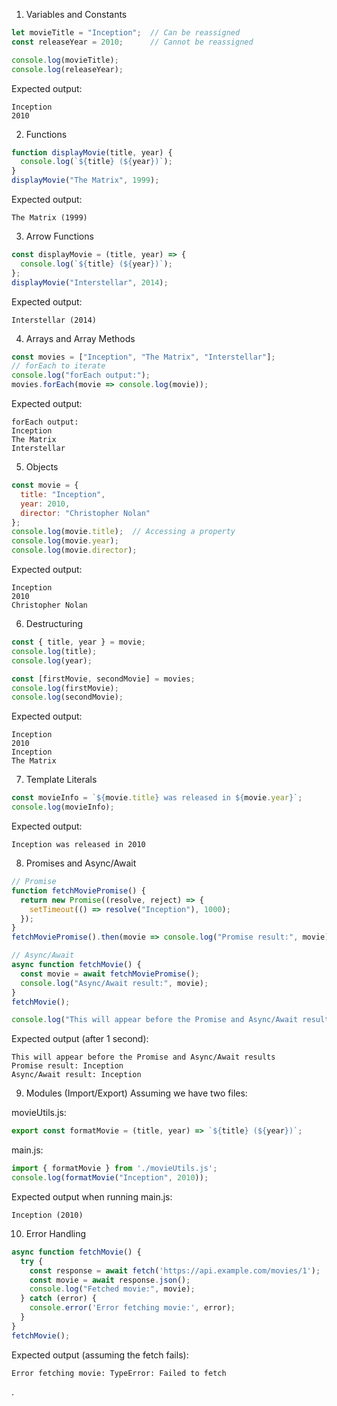 

1. Variables and Constants
```javascript
let movieTitle = "Inception";  // Can be reassigned
const releaseYear = 2010;      // Cannot be reassigned

console.log(movieTitle);
console.log(releaseYear);
```
Expected output:
```
Inception
2010
```

2. Functions
```javascript
function displayMovie(title, year) {
  console.log(`${title} (${year})`);
}
displayMovie("The Matrix", 1999);
```
Expected output:
```
The Matrix (1999)
```

3. Arrow Functions
```javascript
const displayMovie = (title, year) => {
  console.log(`${title} (${year})`);
};
displayMovie("Interstellar", 2014);
```
Expected output:
```
Interstellar (2014)
```

4. Arrays and Array Methods
```javascript
const movies = ["Inception", "The Matrix", "Interstellar"];
// forEach to iterate
console.log("forEach output:");
movies.forEach(movie => console.log(movie));

```
Expected output:
```
forEach output:
Inception
The Matrix
Interstellar

```

5. Objects
```javascript
const movie = {
  title: "Inception",
  year: 2010,
  director: "Christopher Nolan"
};
console.log(movie.title);  // Accessing a property
console.log(movie.year);
console.log(movie.director);
```
Expected output:
```
Inception
2010
Christopher Nolan
```

6. Destructuring
```javascript
const { title, year } = movie;
console.log(title);
console.log(year);

const [firstMovie, secondMovie] = movies;
console.log(firstMovie);
console.log(secondMovie);
```
Expected output:
```
Inception
2010
Inception
The Matrix
```

7. Template Literals
```javascript
const movieInfo = `${movie.title} was released in ${movie.year}`;
console.log(movieInfo);
```
Expected output:
```
Inception was released in 2010
```

8. Promises and Async/Await
```javascript
// Promise
function fetchMoviePromise() {
  return new Promise((resolve, reject) => {
    setTimeout(() => resolve("Inception"), 1000);
  });
}
fetchMoviePromise().then(movie => console.log("Promise result:", movie));

// Async/Await
async function fetchMovie() {
  const movie = await fetchMoviePromise();
  console.log("Async/Await result:", movie);
}
fetchMovie();

console.log("This will appear before the Promise and Async/Await results");
```
Expected output (after 1 second):
```
This will appear before the Promise and Async/Await results
Promise result: Inception
Async/Await result: Inception
```

9. Modules (Import/Export)
Assuming we have two files:

movieUtils.js:
```javascript
export const formatMovie = (title, year) => `${title} (${year})`;
```

main.js:
```javascript
import { formatMovie } from './movieUtils.js';
console.log(formatMovie("Inception", 2010));
```
Expected output when running main.js:
```
Inception (2010)
```

10. Error Handling
```javascript
async function fetchMovie() {
  try {
    const response = await fetch('https://api.example.com/movies/1');
    const movie = await response.json();
    console.log("Fetched movie:", movie);
  } catch (error) {
    console.error('Error fetching movie:', error);
  }
}
fetchMovie();
```
Expected output (assuming the fetch fails):
```
Error fetching movie: TypeError: Failed to fetch
```

.
